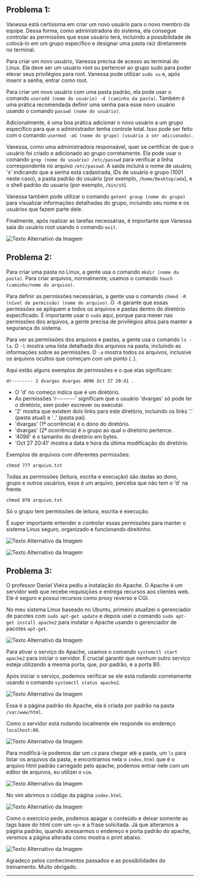 ## Problema 1:

Vanessa está certíssima em criar um novo usuário para o novo membro da equipe. Dessa forma, como administradora do sistema, ela consegue controlar as permissões que esse usuário terá, incluindo a possibilidade de colocá-lo em um grupo específico e designar uma pasta raiz diretamente no terminal.

Para criar um novo usuário, Vanessa precisa de acesso ao terminal do Linux. Ela deve ser um usuário root ou pertencer ao grupo sudo para poder elevar seus privilégios para root. Vanessa pode utilizar `sudo su` e, após inserir a senha, entrar como root.

Para criar um novo usuário com uma pasta padrão, ela pode usar o comando `useradd (nome do usuário) -d (caminho da pasta)`. Também é uma prática recomendada definir uma senha para esse novo usuário usando o comando `passwd (nome do usuário)`.

Adicionalmente, é uma boa prática adicionar o novo usuário a um grupo específico para que o administrador tenha controle total. Isso pode ser feito com o comando `usermod -aG (nome do grupo) (usuário a ser adicionado)`.

Vanessa, como uma administradora responsável, quer se certificar de que o usuário foi criado e adicionado ao grupo corretamente. Ela pode usar o comando `grep (nome do usuário) /etc/passwd` para verificar a linha correspondente no arquivo `/etc/passwd`. A saída incluirá o nome de usuário, 'x' indicando que a senha está cadastrada, IDs de usuário e grupo (1001 neste caso), a pasta padrão do usuário (por exemplo, `/home/Desktop/ada`), e o shell padrão do usuario (por exemplo, `/bin/sh`).

Vanessa também pode utilizar o comando `getent group (nome do grupo)` para visualizar informações detalhadas do grupo, incluindo seu nome e os usuários que fazem parte dele.

Finalmente, após realizar as tarefas necessárias, é importante que Vanessa saia do usuário root usando o comando `exit`.

![Texto Alternativo da Imagem](Img/groupsuser.png)

## Problema 2:

Para criar uma pasta no Linux, a gente usa o comando `mkdir (nome da pasta)`. Para criar arquivos, normalmente, usamos o comando `touch (caminho/nome do arquivo)`.

Para definir as permissões necessárias, a gente usa o comando `chmod -R (nível de permissão) (nome do arquivo)`. O `-R` garante que essas permissões se apliquem a todos os arquivos e pastas dentro do diretório especificado. É importante usar o `sudo` aqui, porque para mexer nas permissões dos arquivos, a gente precisa de privilégios altos para manter a segurança do sistema.

Para ver as permissões dos arquivos e pastas, a gente usa o comando `ls -la`. O `-l` mostra uma lista detalhada dos arquivos na pasta, incluindo as informações sobre as permissões. O `-a` mostra todos os arquivos, inclusive os arquivos ocultos que começam com um ponto (`.`).

Aqui estão alguns exemplos de permissões e o que elas significam:


`dr-------- 2 dvargas dvargas 4096 Oct 27 20:41 .` 

-   O 'd' no começo indica que é um diretório.
-   As permissões 'r--------' significam que o usuário 'dvargas' só pode ler o diretório, sem poder escrever ou executar.
-   '2' mostra que existem dois links para este diretório, incluindo os links '.' (pasta atual) e '..' (pasta pai).
-   'dvargas' (1ª ocorrência) é o dono do diretório.
-   'dvargas' (2ª ocorrência) é o grupo ao qual o diretório pertence.
-   '4096' é o tamanho do diretório em bytes.
-   'Oct 27 20:41' mostra a data e hora da última modificação do diretório.

Exemplos de arquivos com diferentes permissões:


`chmod 777 arquivo.txt` 

Todas as permissões (leitura, escrita e execução) são dadas ao dono, grupo e outros usuários, esse é um arquivo, perceba que não tem o 'd' na frente.


`chmod 070 arquivo.txt` 

Só o grupo tem permissões de leitura, escrita e execução.

É super importante entender e controlar essas permissões para manter o sistema Linux seguro, organizado e funcionando direitinho.

![Texto Alternativo da Imagem](Img/pastaqualquer.png)


![Texto Alternativo da Imagem](Img/lsdapasta.png)


## Problema 3:

O professor Daniel Vieira pediu a instalação do Apache. O Apache é um servidor web que recebe requisições e entrega recursos aos clientes web. Ele é seguro e possui recursos como proxy reverso e CGI.

No meu sistema Linux baseado no Ubuntu, primeiro atualizei o gerenciador de pacotes com `sudo apt-get update` e depois usei o comando `sudo apt-get install apache2` para instalar o Apache usando o gerenciador de pacotes `apt-get`.

![Texto Alternativo da Imagem](Img/apache2install.png)

Para ativar o serviço do Apache, usamos o comando `systemctl start apache2` para iniciar o servidor. É crucial garantir que nenhum outro serviço esteja utilizando a mesma porta, que, por padrão, é a porta 80.

Após iniciar o serviço, podemos verificar se ele está rodando corretamente usando o comando `systemctl status apache2`.

![Texto Alternativo da Imagem](Img/apache2status.png)

Essa é a página padrão do Apache, ela é criada por padrão na pasta `/var/www/html`.

Como o servidor está rodando localmente ele responde no endereço `localhost:80`.

![Texto Alternativo da Imagem](Img/paginaPadraoApache.png)

Para modificá-la podemos dar um `cd` para chegar até a pasta, um `ls` para listar os arquivos da pasta, e encontramos nela o `index.html` que é o arquivo html padrão carregado pelo apache, podemos entrar nele com um editor de arquivos, eu utilizei o `vim`.

![Texto Alternativo da Imagem](Img/abrirhtml.png)

No vim abrimos o código da página `index.html`.

![Texto Alternativo da Imagem](Img/vimapache.png)

Como o exercício pede, podemos apagar o conteúdo e deixar somente as tags base do html com um `<p>` e a frase solicitada. Já que alteramos a página padrão, quando acessarmos o endereço e porta padrão do apache, veremos a página alterada como mostra o print abaixo.

![Texto Alternativo da Imagem](Img/paginaModificada.png)

Agradeço pelos conhecimentos passados e as possibilidades do treinamento. Muito obrigado.

----------

